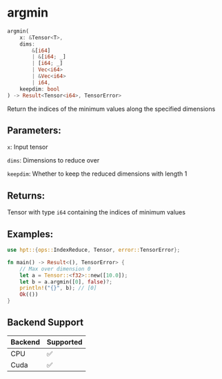 # argmin
```rust
argmin(
    x: &Tensor<T>, 
    dims: 
        &[i64]
        | &[i64; _]
        | [i64; _] 
        | Vec<i64> 
        | &Vec<i64>
        | i64, 
    keepdim: bool
) -> Result<Tensor<i64>, TensorError>
```
Return the indices of the minimum values along the specified dimensions

## Parameters:
`x`: Input tensor

`dims`: Dimensions to reduce over

`keepdim`: Whether to keep the reduced dimensions with length 1

## Returns:
Tensor with type `i64` containing the indices of minimum values

## Examples:
```rust
use hpt::{ops::IndexReduce, Tensor, error::TensorError};

fn main() -> Result<(), TensorError> {
    // Max over dimension 0
    let a = Tensor::<f32>::new([10.0]);
    let b = a.argmin([0], false)?;
    println!("{}", b); // [0]
    Ok(())
}
```
## Backend Support
| Backend | Supported |
|---------|-----------|
| CPU     | ✅         |
| Cuda    | ✅        |